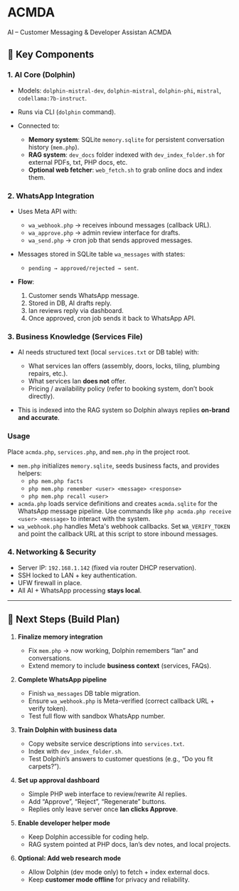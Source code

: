 # ACMDA
AI – Customer Messaging &amp; Developer Assistan ACMDA
## 🔑 Key Components

### 1. **AI Core (Dolphin)**

* Models: `dolphin-mistral-dev`, `dolphin-mistral`, `dolphin-phi`, `mistral`, `codellama:7b-instruct`.
* Runs via CLI (`dolphin` command).
* Connected to:

  * **Memory system**: SQLite `memory.sqlite` for persistent conversation history (`mem.php`).
  * **RAG system**: `dev_docs` folder indexed with `dev_index_folder.sh` for external PDFs, txt, PHP docs, etc.
  * **Optional web fetcher**: `web_fetch.sh` to grab online docs and index them.

### 2. **WhatsApp Integration**

* Uses Meta API with:

  * `wa_webhook.php` → receives inbound messages (callback URL).
  * `wa_approve.php` → admin review interface for drafts.
  * `wa_send.php` → cron job that sends approved messages.
* Messages stored in SQLite table `wa_messages` with states:

  * `pending → approved/rejected → sent`.
* **Flow**:

  1. Customer sends WhatsApp message.
  2. Stored in DB, AI drafts reply.
  3. Ian reviews reply via dashboard.
  4. Once approved, cron job sends it back to WhatsApp API.

### 3. **Business Knowledge (Services File)**

* AI needs structured text (local `services.txt` or DB table) with:

  * What services Ian offers (assembly, doors, locks, tiling, plumbing repairs, etc.).
  * What services Ian **does not** offer.
  * Pricing / availability policy (refer to booking system, don’t book directly).
* This is indexed into the RAG system so Dolphin always replies **on-brand and accurate**.

### Usage

Place `acmda.php`, `services.php`, and `mem.php` in the project root.

* `mem.php` initializes `memory.sqlite`, seeds business facts, and provides helpers:
  * `php mem.php facts`
  * `php mem.php remember <user> <message> <response>`
  * `php mem.php recall <user>`
* `acmda.php` loads service definitions and creates `acmda.sqlite` for the WhatsApp message pipeline. Use commands like `php acmda.php receive <user> <message>` to interact with the system.
* `wa_webhook.php` handles Meta's webhook callbacks. Set `WA_VERIFY_TOKEN` and point the callback URL at this script to store inbound messages.

### 4. **Networking & Security**

* Server IP: `192.168.1.142` (fixed via router DHCP reservation).
* SSH locked to LAN + key authentication.
* UFW firewall in place.
* All AI + WhatsApp processing **stays local**.

---

## 🚀 Next Steps (Build Plan)

1. **Finalize memory integration**

   * Fix `mem.php` → now working, Dolphin remembers “Ian” and conversations.
   * Extend memory to include **business context** (services, FAQs).

2. **Complete WhatsApp pipeline**

   * Finish `wa_messages` DB table migration.
   * Ensure `wa_webhook.php` is Meta-verified (correct callback URL + verify token).
   * Test full flow with sandbox WhatsApp number.

3. **Train Dolphin with business data**

   * Copy website service descriptions into `services.txt`.
   * Index with `dev_index_folder.sh`.
   * Test Dolphin’s answers to customer questions (e.g., “Do you fit carpets?”).

4. **Set up approval dashboard**

   * Simple PHP web interface to review/rewrite AI replies.
   * Add “Approve”, “Reject”, “Regenerate” buttons.
   * Replies only leave server once **Ian clicks Approve**.

5. **Enable developer helper mode**

   * Keep Dolphin accessible for coding help.
   * RAG system pointed at PHP docs, Ian’s dev notes, and local projects.

6. **Optional: Add web research mode**

   * Allow Dolphin (dev mode only) to fetch + index external docs.
   * Keep **customer mode offline** for privacy and reliability.
